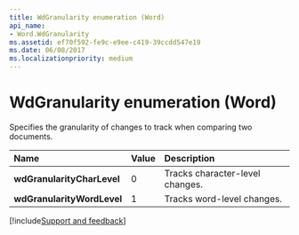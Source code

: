 ```yaml
---
title: WdGranularity enumeration (Word)
api_name:
- Word.WdGranularity
ms.assetid: ef70f592-fe9c-e9ee-c419-39ccdd547e19
ms.date: 06/08/2017
ms.localizationpriority: medium
---
```



# WdGranularity enumeration (Word)

Specifies the granularity of changes to track when comparing two documents.



|Name|Value|Description|
|:-----|:-----|:-----|
| **wdGranularityCharLevel**|0|Tracks character-level changes.|
| **wdGranularityWordLevel**|1|Tracks word-level changes.|

[!include[Support and feedback](~/includes/feedback-boilerplate.md)]